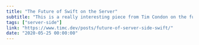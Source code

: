 ```yaml
---
title: "The Future of Swift on the Server"
subtitle: "This is a really interesting piece from Tim Condon on the future of server-side Swift. Tim first writes about IBM's decision to step away from Swift, something which was obviously disappointing for the community. However, Tim then makes a solid argument for why he thinks the future is looking bright for Swift on the server, considering the planned roadmap for Swift 6 and numerous server-related non-Apple projects. I really like the reminder of how young Swift is, particularly when compared to languages such as Go and Rust."
tags: ["server-side"]
link: "https://www.timc.dev/posts/future-of-server-side-swift/"
date: "2020-05-25 00:00:00"
---
```

